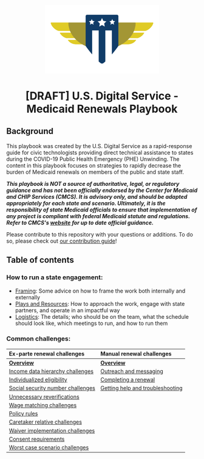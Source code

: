 <a name="top"></a>

<div align="center">
  <img
    width="300px"
    src="./images/usds-logo.svg"
    alt="The US Digital Service shield logo" />
  
  <h1>[DRAFT] U.S. Digital Service - Medicaid Renewals Playbook</h1>
</div>

## Background

This playbook was created by the U.S. Digital Service as a rapid-response guide for civic technologists providing direct technical assistance to states during the COVID-19 Public Health Emergency (PHE) Unwinding. The content in this playbook focuses on strategies to rapidly decrease the burden of Medicaid renewals on members of the public and state staff.

**_This playbook is **NOT** a source of authoritative, legal, or regulatory guidance and has not been officially endorsed by the Center for Medicaid and CHIP Services (CMCS). It is advisory only, and should be adapted appropriately for each state and scenario. Ultimately, it is the responsibility of state Medicaid officials to ensure that implementation of any project is compliant with federal Medicaid statute and regulations. Refer to CMCS's [website](https://www.medicaid.gov/resources-for-states/coronavirus-disease-2019-covid-19/unwinding-and-returning-regular-operations-after-covid-19/index.html) for up to date official guidance._**

Please contribute to this repository with your questions or additions. To do so, please check out [our contribution guide](https://github.com/usds/medicaid-renewals-playbook/blob/main/CONTRIBUTING.md)!

## Table of contents

### How to run a state engagement:
  - [Framing](./plays/framing.md): Some advice on how to frame the work both internally and externally
  - [Plays and Resources](./plays/plays.md): How to approach the work, engage with state partners, and operate in an impactful way
  - [Logistics](./logistics): The details; who should be on the team, what the schedule should look like, which meetings to run, and how to run them

### Common challenges:

| Ex-parte renewal challenges   | Manual renewal challenges | 
| :-------- | :---------- |
|[**Overview**](./ex-parte-renewals/README.md)                    | [**Overview**](./manual-renewals/README.md) |
|[Income data hierarchy challenges](./ex-parte-renewals/income-data-hierarchy.md)    | [Outreach and messaging](/manual-renewals/outreach-and-messaging.md) |
|[Individualized eligibility](./ex-parte-renewals/individual-vs-household.md)        | [Completing a renewal](/manual-renewals/completing-a-renewal.md) |
|[Social security number challenges](./ex-parte-renewals/social-security-numbers.md)  | [Getting help and troubleshooting](/manual-renewals/getting-help.md) |
|[Unnecessary reverifications](./ex-parte-renewals/unnecessary-reverifications.md)
| [Wage matching challenges](./ex-parte-renewals/wage-matching.md)
| [Policy rules](./ex-parte-renewals/policy-rules.md)
| [Caretaker relative challenges](./ex-parte-renewals/caretaker-relative.md)
| [Waiver implementation challenges](./ex-parte-renewals/waiver-implementations.md)
| [Consent requirements](./ex-parte-renewals/consent.md)
| [Worst case scenario challenges](./ex-parte-renewals/worst-case-scenario.md)

